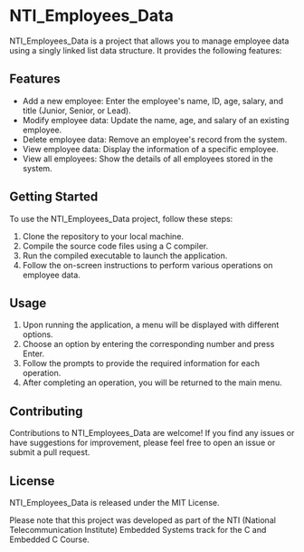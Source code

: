 # NTI_Employees_Data

NTI_Employees_Data is a project that allows you to manage employee data using a singly linked list data structure. It provides the following features:

## Features
- Add a new employee: Enter the employee's name, ID, age, salary, and title (Junior, Senior, or Lead).
- Modify employee data: Update the name, age, and salary of an existing employee.
- Delete employee data: Remove an employee's record from the system.
- View employee data: Display the information of a specific employee.
- View all employees: Show the details of all employees stored in the system.

## Getting Started
To use the NTI_Employees_Data project, follow these steps:

1. Clone the repository to your local machine.
2. Compile the source code files using a C compiler.
3. Run the compiled executable to launch the application.
4. Follow the on-screen instructions to perform various operations on employee data.

## Usage
1. Upon running the application, a menu will be displayed with different options.
2. Choose an option by entering the corresponding number and press Enter.
3. Follow the prompts to provide the required information for each operation.
4. After completing an operation, you will be returned to the main menu.

## Contributing
Contributions to NTI_Employees_Data are welcome! If you find any issues or have suggestions for improvement, please feel free to open an issue or submit a pull request.

## License
NTI_Employees_Data is released under the MIT License.

Please note that this project was developed as part of the NTI (National Telecommunication Institute) Embedded Systems track for the C and Embedded C Course.
